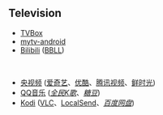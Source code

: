 ## Television

* [TVBox](https://github.com/o0HalfLife0o/TVBoxOSC)
* [mytv-android](https://github.com/yaoxieyoulei/mytv-android)
* [Bilibili](https://app.bilibili.com) ([BBLL](https://github.com/xiaye13579/BBLL))

<br>

* [央视频](https://yangshipin.cn) ([爱奇艺](https://www.iqiyi.com)、[优酷](https://www.youku.com)、[腾讯视频](https://v.qq.com)、[鲜时光](https://tv.ixigua.com))
* [QQ音乐](https://y.qq.com) ([_全民K歌_](https://kg.qq.com)、[_糖豆_](https://www.tangdou.com))
* [Kodi](https://kodi.tv) ([VLC](https://www.videolan.org)、[LocalSend](https://localsend.org)、[_百度网盘_](https://pan.baidu.com))

